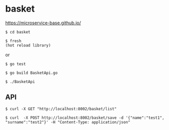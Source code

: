 # basket

https://microservice-base.github.io/

```
$ cd basket
```
```
$ fresh 
(hot reload library)
```
or
```
$ go test

$ go build BasketApi.go 

$ ./BasketApi
```

## API
```
$ curl -X GET "http://localhost:8002/basket/list"

$ curl  -X POST http://localhost:8002/basket/save -d '{"name":"test1", "surname":"test2"}' -H "Content-Type: application/json"
```
